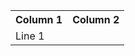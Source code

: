 <table class="Machines">
  <tr>
      <th>Column 1</th>
      <th>Column 2</th>
  </tr> 
  <tr>
      <td>Line 1</td>
      <td> </td>
</table>
